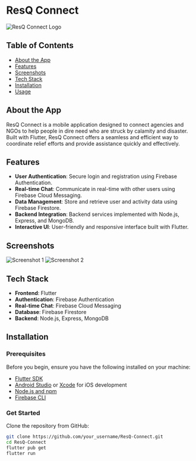 # ResQ Connect

![ResQ Connect Logo](path_to_your_app_icon) <!-- Replace with the actual path to your app icon --> 

## Table of Contents
- [About the App](#about-the-app)
- [Features](#features)
- [Screenshots](#screenshots)
- [Tech Stack](#tech-stack)
- [Installation](#installation)
- [Usage](#usage)


## About the App

ResQ Connect is a mobile application designed to connect agencies and NGOs to help people in dire need who are struck by calamity and disaster. Built with Flutter, ResQ Connect offers a seamless and efficient way to coordinate relief efforts and provide assistance quickly and effectively.

## Features

- **User Authentication**: Secure login and registration using Firebase Authentication.
- **Real-time Chat**: Communicate in real-time with other users using Firebase Cloud Messaging.
- **Data Management**: Store and retrieve user and activity data using Firebase Firestore.
- **Backend Integration**: Backend services implemented with Node.js, Express, and MongoDB.
- **Interactive UI**: User-friendly and responsive interface built with Flutter.

## Screenshots

<!-- Add screenshots of your app here -->
![Screenshot 1](path_to_screenshot_1)
![Screenshot 2](path_to_screenshot_2)

## Tech Stack

- **Frontend**: Flutter
- **Authentication**: Firebase Authentication
- **Real-time Chat**: Firebase Cloud Messaging
- **Database**: Firebase Firestore
- **Backend**: Node.js, Express, MongoDB

## Installation

### Prerequisites

Before you begin, ensure you have the following installed on your machine:

- [Flutter SDK](https://flutter.dev/docs/get-started/install)
- [Android Studio](https://developer.android.com/studio) or [Xcode](https://developer.apple.com/xcode/) for iOS development
- [Node.js and npm](https://nodejs.org/)
- [Firebase CLI](https://firebase.google.com/docs/cli#setup)

### Get Started

 Clone the repository from GitHub:
   ```bash
   git clone https://github.com/your_username/ResQ-Connect.git
   cd ResQ-Connect
   flutter pub get
   flutter run
   ```
